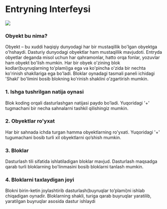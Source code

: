 # Entryning Interfeysi

![](.gitbook/assets/interface.png)

### Obyekt bu nima?

Obyekt – bu xuddi haqiqiy dunyodagi har bir mustaqillik bo'lgan obyektga o'hshaydi. Dasturiy dunyodagi obyektlar ham mustaqillik mavjudoti. Entryda obyetlar deganda misol uchun har qahramonlar, hatto orqa fonlar, yozuvlar ham obyekt bo'lish mumkin. Har bir obyek o'zining blok kodlar\(buyruqlarning to'plami\)ga ega va ko'pincha o'zida bir nechta ko'rinish shakllariga ega bo'ladi. Bloklar oynadagi tasmali paneli ichidagi 'Shakl' bo'limini bosib blokning ko'rinish shaklini o’zgartirish mumkin.

### 1. Ishga tushrilgan natija oynasi

Blok koding orqali dasturlashgan natijasi paydo bo’ladi. Yuqoridagi '+' tugmachani bir necha sahnalarni tashkil qilishingiz mumkin.

### **2. Obyektlar ro'yxat** 

Har bir sahnada ichda turgan hamma obyektlarning ro'yxati. Yuqoridagi '+' tugumachani bosib turli xil obyektlarni qo’shish mumkin.

### 3. Bloklar

Dasturlash tili sifatida ishlatiladigan bloklar mavjud. Dasturlash maqsadga qarab turli bloklarning bo'linmasini bosib bloklarni tanlash mumkin.

### 4. Bloklarni taxlaydigan joyi

Blokni birin-ketin joylashtirib dasturlash\(buyruqlar to’plami\)ni ishlab chiqadigan oynadir. Bloklarning shakli, turiga qarab buyruqlar yaratilib, yaratilgan buyruqlar asosida dastur ishlaydi







